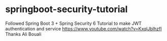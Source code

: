 # springboot-security-tutorial
Followed Spring Boot 3 + Spring Security 6 Tutorial to make JWT authentication and service
https://www.youtube.com/watch?v=KxqlJblhzfI
Thanks Ali Bouali
